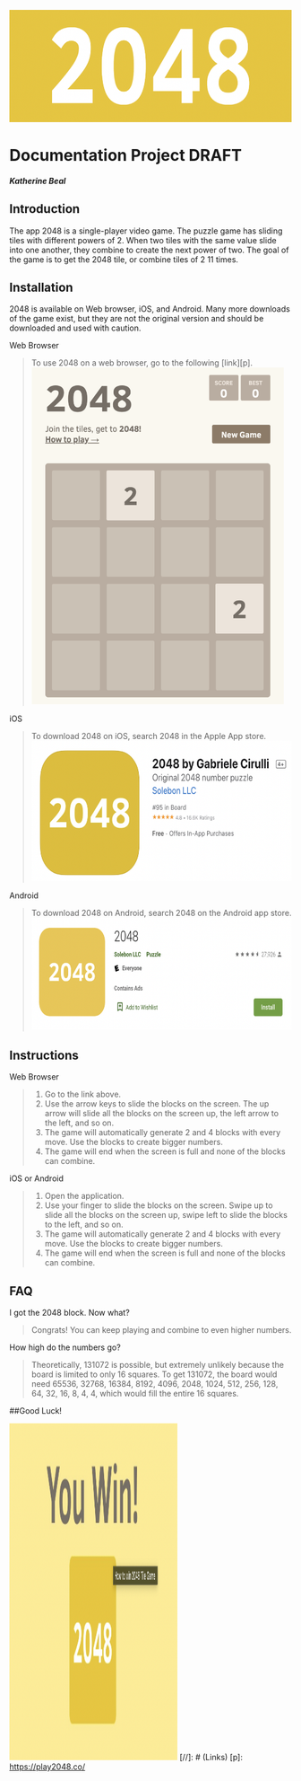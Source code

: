 <img src="2048.png" 
     width="600" 
     height="200" />
# Documentation Project DRAFT
##### Katherine Beal
## Introduction
The app 2048 is a single-player video game. The puzzle game has sliding tiles with different powers of 2. When two tiles with the same value slide into one another, they combine to create the next power of two. The goal of the game is to get the 2048 tile, or combine tiles of 2 11 times.

## Installation
2048 is available on Web browser, iOS, and Android. Many more downloads of the game exist, but they are not the original version and should be downloaded and used with caution. 

Web Browser
>To use 2048 on a web browser, go to the following [link][p]. <br />
<img src="web2048.png" 
     width="450" 
     height="600" />

iOS
>To download 2048 on iOS, search 2048 in the Apple App store.
<img src="apple2048.png" 
     width="600" 
     height="250" />

Android
>To download 2048 on Android, search 2048 on the Android app store. 
<img src="google2048.png" 
     width="600" 
     height="200" />

## Instructions

Web Browser
>1. Go to the link above. 
>2. Use the arrow keys to slide the blocks on the screen. The up arrow will slide all the blocks on the screen up, the left arrow to the left, and so on.
>3. The game will automatically generate 2 and 4 blocks with every move. Use the blocks to create bigger numbers. 
>4. The game will end when the screen is full and none of the blocks can combine. 
     
iOS or Android
>1. Open the application.
>2. Use your finger to slide the blocks on the screen. Swipe up to slide all the blocks on the screen up, swipe left to slide the blocks to the left, and so on. 
>3. The game will automatically generate 2 and 4 blocks with every move. Use the blocks to create bigger numbers. 
>4. The game will end when the screen is full and none of the blocks can combine.
     
## FAQ
I got the 2048 block. Now what?
> Congrats! You can keep playing and combine to even higher numbers.

How high do the numbers go?
> Theoretically, 131072 is possible, but extremely unlikely because the board is limited to only 16 squares. To get 131072, the board would need 65536, 32768, 16384, 8192, 4096, 2048, 1024, 512, 256, 128, 64, 32, 16, 8, 4, 4, which would fill the entire 16 squares. 

##Good Luck!

<img src="win2048.png" 
     width="300" 
     height="600" />
[//]: # (Links)
[p]: <https://play2048.co/>
